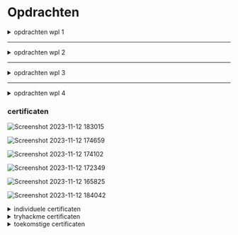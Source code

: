 # Opdrachten




<details>
<summary>opdrachten wpl 1</summary>



<details>
<summary>POP reflectie opdracht</summary>
[Froidmont_Aaron_reflectie (1).pdf](https://github.com/PXL-Digital-SNE-Werkplekleren/portfolio-froidmontaaron/files/13684123/Froidmont_Aaron_reflectie.1.pdf)
</details>



<details>
<summary>POP takenlijst opdracht</summary>
[Froidmont_Aaron_takenlijst.pdf](https://github.com/PXL-Digital-SNE-Werkplekleren/portfolio-froidmontaaron/files/13684133/Froidmont_Aaron_takenlijst.pdf)
</details>



<details>
<summary>carrièrekompas opdracht</summary>
[Froidmont_Aaron_carrièrekompas.pdf](https://github.com/PXL-Digital-SNE-Werkplekleren/portfolio-froidmontaaron/files/13684141/Froidmont_Aaron_carrierekompas.pdf)
</details>



<details>
<summary>zelfstandig Werk Linux opdracht</summary>
  [WPL1_Zelfstandig_Werk_Linux.pdf](https://github.com/PXL-Digital-SNE-Werkplekleren/portfolio-froidmontaaron/files/13684166/WPL1_Zelfstandig_Werk_Linux.pdf)

</details>



<details>
<summary>basis netwerk config code  </summary>

power aps link temp;Webkoppeling
https://apps.powerapps.com/play/e/default-e2940b66-1f59-4d50-9e95-e55f0723c284/a/38c07de1-7a65-48ce-a710-575da74e3160?tenantId=e2940b66-1f59-4d50-9e95-e55f0723c284&hint=37021a9e-7ba9-4448-b6d6-60a9d81b8243&sourcetime=1702641995038

```
  
# Cisco Router Configuratie

enable
configure terminal

# Hostnaam instellen
hostname Router

# Wachtwoord voor privileged EXEC-modus instellen
enable secret <jouw_geheim_wachtwoord>

# Wachtwoord voor console-toegang instellen
line console 0
password <jouw_console_wachtwoord>
login
exit

# Wachtwoord voor vty (SSH) toegang instellen
username <gebruikersnaam> privilege 15 secret <jouw_ssh_wachtwoord>
line vty 0 4
transport input ssh
login local
exit

# Interface configureren
interface GigabitEthernet0/0
ip address <router_ip> <subnet_mask>
no shutdown
exit

# Cisco Switch Configuratie

enable
configure terminal

# Hostnaam instellen
hostname Switch

# Wachtwoord voor privileged EXEC-modus instellen
enable secret <jouw_geheim_wachtwoord>

# Wachtwoord voor console-toegang instellen
line console 0
password <jouw_console_wachtwoord>
login
exit

# Wachtwoord voor vty (SSH) toegang instellen
username <gebruikersnaam> privilege 15 secret <jouw_ssh_wachtwoord>
line vty 0 4
transport input ssh
login local
exit

# Interface configureren
interface range GigabitEthernet0/1 - 2
switchport mode access
exit

# Cisco PC Configuratie

enable
configure terminal

# Hostnaam instellen
hostname PC

# Wachtwoord voor console-toegang instellen
line console 0
password <jouw_console_wachtwoord>
login
exit

# Wachtwoord voor vty (SSH) toegang instellen
username <gebruikersnaam> privilege 15 secret <jouw_ssh_wachtwoord>
line vty 0 4
transport input ssh
login local
exit

# Interface configureren
interface GigabitEthernet0/0
ip address <pc_ip> <subnet_mask>
no shutdown
exit

# Cisco Server Configuratie

enable
configure terminal

# Hostnaam instellen
hostname Server

# Wachtwoord voor console-toegang instellen
line console 0
password <jouw_console_wachtwoord>
login
exit

# Wachtwoord voor vty (SSH) toegang instellen
username <gebruikersnaam> privilege 15 secret <jouw_ssh_wachtwoord>
line vty 0 4
transport input ssh
login local
exit

# Interface configureren
interface GigabitEthernet0/0
ip address <server_ip> <subnet_mask>
no shutdown
exit

# Opslaan van de configuratie
write memory
```

</details>

<details>
<summary>opdracht gastseminarie "hacking" presenteren </summary>
[hacking.pptx.pdf](https://github.com/PXL-Digital-SNE-Werkplekleren/portfolio-froidmontaaron/files/13702585/hacking.pptx.pdf)

</details>

</details>

***
<details>
<summary>opdrachten wpl 2</summary>

Voor Werkplekleren 2 was alles ingedeeld in sprints.
![alt text](https://github.com/PXL-Digital-SNE-Werkplekleren/portfolio-froidmontaaron/assets/116820758/7586c2a0-863a-43ec-bd34-c2ed9b36dcf6)

### Sprint 1 - Week 1 & 2
Sprint 1, waar we 2 weken de tijd voor kregen bestond uit een individuele opdracht in Amazon Web Service (AWS)

Hier was het de bedoeling dat we in de AWS cloud een server starten met Ubunu Server op geïnstalleerd.
Deze moest een website hosten voor een fictieve school van onze keuze.
Deze website moest dan ook met realistische data voorzien zijn, en publiek toegangkelijk zijn met een SSL geëncrypteerde verbinding (HTTPS in plaats van HTTP)

Deze cloud based webserver moest ook toegangkelijk zijn via een SSH verbinding.
Hier moesten ook manueel SSH keys voor aangemaakt worden.

En het cloudbased netwerk gedeelte moest ook volledig ingesteld worden.
    - Virtuele switches
    - Virtuele router

### Sprint 2 - Week 3 & 4
Vanaf Sprint 2 begon het echte werk.
Hier was het de bedoeling om in groepsverband samen met mede collega studenten een volledig (fictief) school netwerk op poten te zetten van A tot Z.
Vanaf Sprint 2 tot en met Sprint 5 konden we hier dus aan werken. En alles volgens de Agile Scum methode afwerken.

Alles moest ook gedocumenteerd worden in een algemeen [opleverdocument.](https://github.com/PXL-Digital-SNE-Werkplekleren/portfolio-RobinLambrighsPXL/blob/main/Opdrachten/2023-2024_SNE_WPL2_Team08_Oplevering-compressed.pdf)


Sprint 2 was een vrij korte sprint, en bestond uit 2 weken.


Hier moesten wij volgende punten in orde brengen:
 - Product backlog
 - Trello board
 - Naam vinden voor de fictieve school
 - Logo uitwerken voor de fictieve school
 - Plan van aanpak opstellen in teamverband
 - Sprint backlog
 - Taakverdeling en sprintplanning

Het gehele project moest gemaakt worden in VSphere op de server van PXL zelf.
Hier konden wij dan via een VPN verbinding altijd toegang tot krijgen.

Voor het technische gedeelte bestond sprint 2 uit:
 - VPN en vSphere-connectie installeren
 - Realistische data uitwerken voor in de infrastructuur
 - Netwerkschema uitwerken
    - Subnets en IP-schema's van servers, administratie en leslokalen
    - Overzicht van Firewall-netwerken en interfaces
    - Graphisch uitwerken met duidelijke network ID's
 - Installatie en configuratie van de virtuele machines
    - Windows Server
       - Server 2022 standard met GUI - Engelstalig
    - Windows Desktop
       - Windows 11 - Engelstalig
    - Linux Server
       - Ubuntu Linux Server - Engelstalig
    - Linux Desktop
       - Ubuntu Linux Desktop - Engelstalig
- *Password vault* aanmaken waarin alle wachtwoorden van alle server/*services* systemen en sites in zitten.
 - Templates aanmaken van alle VM's
    - Windows
       - Sysprep
       - Convert to template
 - Firewall installeren
     - Internet toegang op alle netwerken (surfen)
     - DHCP op alle netwerken behalve voor de Servers
        - DHCP voor Reserverd IP adressen
 - ICT-Linux Desktop voor de eerste ICT medewerker

 

### Sprint 3 - Week 5 & 6 & 7

Voor sprint 3 worden volgende punten gevraagd:

1. Een *domain controller*
    - Met als naam WPL08-DC01
    - Vast IP adres
    - *Domain* naam KHH.local
    - Tweede *domain* administrator
    - Windows-klaslokaalpc's op het *domain*
2. Een *secondary domain* controller
    - Windows Server zonder CLI
    - Vast IP adres
    - *Domain controller* in hetzelfde *domain*
    - Installatie door middel van een *PowerShell* script
3. Fileserver op de *secondary domain controller*
    - Met AGDLP
    - Op de Windows clients een schijf (F:) die wijst naar de fileserver
      - Onderverdeling per klas (1A,1B,1C,2A,...) en per vak (Wiskunde, Aardrijkskunde,...)
      - ICT en Leerkrachten hebben schrijfrechten
      - Leerlingen hebben enkel leesrechten
      - Een veilige security configuratie: leerlingen kunnen folders niet verwijderen en kunnen geen beveiligingsinstellingen lezen of wijzigen.
      - Plaats er wat cursusmateriaal en een ISO van *Damn Small Linux* (DSL) op. De ISO is voor de leerlingen voor het maken van VMs
      - Zorg er voor dat op de Windows clients een schijf (Z:) wijst naar een persoonlijke map voor iedere Windows-gebruiker (student, leerkracht, secretariaatsmedewerker, …)
4. Users aanmaken
    - Excel-lijst of een .csv bestand van 200 gebruikers
    - Maak een powershell script dat users uit de lijst gebruikt om automatisch gebruikers aan te maken in het Domein
    - Zorg dat de gebruikers 
      - worden aangemaakt met <voornaam>.<achternaam>@<domainnaam>.local
      - automatisch ingedeeld worden in OU’s en groepen
        - lectoren
        - studenten 1A,1B,1C,2A,2B,...
          - of nog misschien nog een realistischere indeling
        - De ICT-mensen moeten Admin-rechten hebben in het domein
      - Al onmiddellijk een share krijgen (homefolder) met hun login-naam waar enkel zijzelf rechten in hebben (bestanden/mappen toevoegen, wijzigen en deleten)
        - idem ook de ict-mensen
        - idem ook de lectoren
      - een vast wachtwoord “Sne2324!” krijgen en dat de users dit wachtwoord tijdens de eerste login dienen aan te passen. 
        - Het wachtwoord moet complex zijn.
>- EXTRA: Het script genereert een random paswoord met 8 karakters, incl. Minimum 1 hoofdletter, speciaal karakter en cijfer. 
>     - Extra: De gegenereerde paswoorden worden ook automatisch aangevuld in het Excel bestand. 
5. Zorg dat de Linux Desktops van de klaslokalen gekoppeld zijn aan Active Directory
    - Zorg er voor dat de studenten kunnen inloggen op alle Linux Desktops via hun Active Directory account
      - Zorg er ook voor dat ze bij het inloggen op Linux geen domain moeten meegeven
      - tip: sssd  
    - Zorg er ook voor dat er automatisch een homefolder wordt aangemaakt op de Linux Desktop voor die AD-gebruiker tijdens de eerste login
    - Zorg er voor dat de Z-schijf van die gebruiker ook automatisch gemount wordt als directory ergens in de homefolder van de user
      - tip: libpam-mount en cifs-utils
      - tip: werkt waarschijnlijk pas vanaf tweede login met een bepaalde user

6. Zoek uit wat bginfo is en implementeer op alle Windows machines. 
    - Zorg ervoor dat de informatie op de achtergrond wordt vernieuwd telkens een (nieuwe) user opnieuw inlogt.

7. Zorg voor Roaming profiles voor de leerkrachten, de mensen van het secretariaat en de directeur.

8. Zorg er voor dat game-,gamble- en porn-sites geblokkeerd worden 
Gebruik hiervoor Pi-hole

9. Implementeer LAPS. 
    - Zorg er voor dat het paswoord van de local administrators van Windows clients dagelijks gewijzigd worden naar een nieuw random paswoord. 

10. Cisco opdracht:
    - Je creëert een grondplan van je schoolgebouw op basis van je reeds ontvangen opdracht van WPL2. 
      - Hierop baseer jij je fysiek netwerkplan.
    - Je krijgt heel wat voorwaarden waaraan je oplossing moet voldoen. Bij elke voorwaarde die niet voldoet worden punten afgetrokken. 
    - Je werkt je fysiek netwerkplan uit tot een logisch netwerkplan in Packet Tracer. 
    - Je krijgt 1 netwerkID toegewezen (172.16.0.0/16) en door middel van VLSM zorg je dat elk lokaal een eigen network ID heeft. 
    - Je gebruikt technologieën zoals VLANs, routing en eventuele andere technologieën om een zo sterk mogelijke oplossing te brengen. 
    - Deze oplossing licht je toe in een apart opleverdocument “GroepX- Cisco Assignment.docx” en verdedig je via een demo op het einde van week 9.

### Sprint 4 - Week 8 & 9 & 10

Opgave sprint 4:
1. Zorg voor een Windows-DNS server die een forward- en reverse- lookupzone hebben met records van alle PC's
    - Zorg dat je intranet-website bereikbaar is via de url intra.domeinnaam.local

2. Zorg op een Linux-server voor een Publieke Website om de school bekend te maken aan de buitenwereld
    - Zorg dat de website bereikbaar is 
      - via een DNS naam (in jouw DNS-server)
      - over SSL/TLS
    - Dit puntje heb je reeds individueel verwezenlijkt in AWS Cloud, MAAR nu
      - kopieer je de code van de AWS-webserver naar deze webserver
      - Probeer je de beste website van jullie team zo volledig mogelijk aan het werk te krijgen over SSL/TLS op een Oracle-Linux in de vSPhere-omgeving
      - De Webserver mag je zelf kiezen
      - De website-data moet staan in de map  /data/websites/(naam van de school)
      - Zorg dat SELinux en Firewalld nog steeds actief zijn en correct ingesteld!

3. Zorg op de klaslokaalpcs voor een Personal Firewall
    - In Linux met ufw/firewalld en in Windows via Defender Firewall zodat
      - studentenpc's onderling niet naar elkaar kunnen communiceren
      - studentenpc's wel kunnen communiceren naar de leerkrachtenpc
        - voor ftp

4. Zowel de Windows-leerkrachtenpcs als de Linux-leerkrachtenpc moeten voorzien worden van een FTP-server waar studenten enkel files kunnen van downloaden en de leerkrachten ook kunnen naar uploaden.

5. Zorg voor (harde) quota's op de homefolders (Z-schijf), zodanig dat de homefolder van een leerling beperkt wordt. Gebruik File Server Resource Manager om volgende instellingen toe te passen op de fileserver:
    - Elke student kan max 100MB opslaan op de fileserver, leerkrachten hebben onbeperkte opslag
      - Geef een melding aan de student wanneer hij 90% van zijn opslag bereikt heeft via een melding
      - Sta niet toe om meer dan 100% op te slaan
    - Beperk alle gebruikers tot het uploaden van video en audiobestanden. Test dit door een mp3 en mp4 bestand te proberen uploaden. Geef een melding aan de gebruiker en plaats een entry in het logboek. Zoek deze melding en documenteer dit.

6. Zorg voor een LMS dat gekoppeld is aan de Active Directory. Op dit LMS systeem moeten de lectoren cursusmateriaal kunnen plaatsen en de punten kunnen bijhouden van de leerlingen. De leerlingen moeten dan het cursusmateriaal en hun punten kunnen raadplegen.

>Extra: Zorg er voor dat de klaslokaalpc's zichzelf uitzetten om 18:00 s' avonds

### Sprint 5 - Week 11 & 12 & 13

1. Gebruik een monitoring tool die alle servers en services monitort. 
    - Alles moet degelijk gemonitord worden zodat direct kan worden ingegrepen bij problemen. 
    - Zorg dus voor een monitorsysteem dat via een Dashboard alles duidelijk toont.
    - Je mag kiezen uit een aantal monitoring tools zoals 
      - Paessler PRTG 
      - Datadog
      - Nagios
      - …. (vergelijkbaar met bovenstaande tools)

2. Kies een backup tool die je vm’s backupt. Met deze tool kan je volledige virtuele machines backuppen. Gebruik deze tool om slechts 1 vm te backuppen (wegens plaatsgebrek), maar zorg wel dat je je voorziet op een geheel backup van alle vm’s. Zorg dat deze backup tool exporteert naar een ander station (D-schijf op backup-server). Enkele interessante backup tools zijn
    - Veeam Backup & Replication
    - Solarwinds Virtualization manager
    - Altaro VM Backup
    - ….

3. Zorg op een Windows-server voor een intranet-site voor alle gebruikers waarop ze moeten inloggen bij het surfen naar de pagina. Na controle van hun username en wachtwoord via Active Directory komen ze op de homepage terecht van de intranet-site. Maak gebruik van een HTML/CSS-template site om deze intranet-site authentiek te laten lijken. Zorg dat deze website over SSL/TLS bereikbaar is via de link intranet.schoolnaam.be. Gebruik hiervoor een nieuwe Forward Lookup Zone.
Zorg er voor dat deze site niet toegankelijk is voor studenten, wel voor het andere personeel!

4. Zorg voor onderstaande instellingen via Group Policies voor de Windows-leslokaalpc's
Vaste achtergrond van de school
Blokkeren van alle mogelijke aanpassingsmogelijkheden van het besturingssysteem voor leerlingen.
Toegang ontzeggen tot C-schijf en control panel voor elke leerling.
Koppelen van persoonlijke folder 
Leerkrachten en personeel zijn altijd lokale admin, maar GEEN domeinadmin! 
Homepagina instellen voor de webbrowsers
Leerlingen kunnen enkel tijdens de schooluren inloggen
Zorg dat alle profielen automatisch gewist worden na afloggen (non-cached roaming profile).

5. De ICT-dienst wil ook een HelpDesk-ticketing-systeem
Zorg dat de website bereikbaar is 
    - via een DNS naam
    - over SSL/TLS

Download  [hier](https://github.com/PXL-Digital-SNE-Werkplekleren/portfolio-froidmontaaron/files/15474914/2023-2024_SNE_WPL2_Team08_Oplevering-compressed.pdf)het volledige opleverdocument.

</details>

***
<details>
<summary>opdrachten wpl 3</summary>

</details>

***
<details>
<summary>opdrachten wpl 4</summary>
  
![ezgif com-video-to-gif](https://github.com/PXL-Digital-SNE-Werkplekleren/portfolio-froidmontaaron/assets/116820758/dee269b5-7bfb-4674-92ea-2017640211db)
  
</details>

### certificaten

![Screenshot 2023-11-12 183015](https://github.com/PXL-Digital-SNE-Werkplekleren/portfolio-froidmontaaron/assets/116820758/0d62e806-4f38-40be-a9d1-6f382244f525)



![Screenshot 2023-11-12 174659](https://github.com/PXL-Digital-SNE-Werkplekleren/portfolio-froidmontaaron/assets/116820758/ab7ae9ff-dab8-4fe1-92fa-31e4451324e6)



![Screenshot 2023-11-12 174102](https://github.com/PXL-Digital-SNE-Werkplekleren/portfolio-froidmontaaron/assets/116820758/878a05ea-8588-4102-b87c-df5f05834ab7)



![Screenshot 2023-11-12 172349](https://github.com/PXL-Digital-SNE-Werkplekleren/portfolio-froidmontaaron/assets/116820758/bde5e5e3-1c4c-4f32-aadb-3e589f6b7e60)



![Screenshot 2023-11-12 165825](https://github.com/PXL-Digital-SNE-Werkplekleren/portfolio-froidmontaaron/assets/116820758/d705e288-9066-430d-9794-59731131d1e0)



![Screenshot 2023-11-12 184042](https://github.com/PXL-Digital-SNE-Werkplekleren/portfolio-froidmontaaron/assets/116820758/377d46c9-90c6-4e78-8f57-f7bea71d39f3)



</details>




<details>
<summary>individuele certificaten</summary>

  
[English certificate C1-Advanced English](https://github.com/PXL-Digital-SNE-Werkplekleren/portfolio-froidmontaaron/files/13329874/English-certificate_C1-Advanced-English-Level_aaron-froidmont.pdf.1.pdf)



[Diploma in Cyber Security](https://github.com/PXL-Digital-SNE-Werkplekleren/portfolio-froidmontaaron/files/13328765/doc.2.pdf)



[cisco Ethical Hacker](https://github.com/PXL-Digital-SNE-Werkplekleren/portfolio-froidmontaaron/files/13328816/Ethical_Hacker_Badge20231112-29-4gocjk.pdf)



[microsoft certificaat](https://github.com/PXL-Digital-SNE-Werkplekleren/portfolio-froidmontaaron/files/13328764/Coursera.HV84GCDS5F2S.pdf)



[google cyber security certificaat](https://github.com/PXL-Digital-SNE-Werkplekleren/portfolio-froidmontaaron/files/13328767/Coursera_33BULV2ZZBEC.1.pdf)

</details>



<details>
<summary>tryhackme certificaten</summary>

[web fundamentals certificaat](https://tryhackme-certificates.s3-eu-west-1.amazonaws.com/THM-ADYYMZEOB4.png)


[jr penetration tester certificaat](https://tryhackme-certificates.s3-eu-west-1.amazonaws.com/THM-AVC9WYAXL4.png)


[intro to cyber cecurity certificaat](https://tryhackme-certificates.s3-eu-west-1.amazonaws.com/THM-RAVM42RHVU.png)


[pre security certificaat](https://tryhackme-certificates.s3-eu-west-1.amazonaws.com/THM-EDKMFWZE57.png)


</details>



<details>
<summary>toekomstige certificaten</summary>


https://www.eccouncil.org/train-certify/certified-ethical-hacker-ceh/


https://www.offsec.com/courses/pen-200/


https://www.isc2.org/Certifications/CCSP


https://www.isaca.org/credentialing/cism?cid=sem_2002363&Appeal=sem


https://www.isc2.org/Certifications/CISSP


https://www.giac.org/certifications/security-essentials-gsec/


https://www.comptia.org/landing/securityplus/index.html


https://www.coursera.org/

</details>


